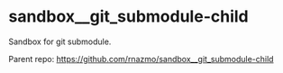 # sandbox\_\_git_submodule-child

Sandbox for git submodule.

Parent repo: https://github.com/rnazmo/sandbox__git_submodule-child
